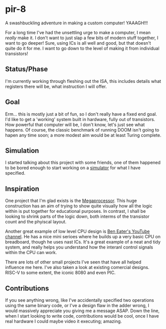 # pir-8
A swashbuckling adventure in making a custom computer! YAAAGH!!!

For a long time I've had the unsettling urge to make a computer, I mean _really_ make it. I don't want to just slap a few bits of modern stuff together, I want to go deeper! Sure, using ICs is all well and good, but that doesn't quite do it for me. I want to go down to the level of making it from individual transistors!

## Status/Phase

I'm currently working through fleshing out the ISA, this includes details what registers there will be, what instruction I will offer.

## Goal

Erm... this is mostly just a bit of fun, so I don't really have a fixed end goal. I'd like to get a 'working' system built in hardware, fully out of transistors. How powerful that computer will be, I don't know, let's just see what happens. Of course, the classic benchmark of running DOOM isn't going to hapen any time soon; a more modest aim would be at least Turing complete.

## Simulation

I started talking about this project with some friends, one of them happened to be bored enough to start working on a [simulator](https://github.com/TheCatPlusPlus/pir8) for what I have specified.

## Inspiration 

One project that I'm glad exists is the [Megaprocessor](http://megaprocessor.com/index.html). This huge construction has an aim of trying to show quite visually how all the logic within is put together for educational purposes. In contrast, I shall be looking to shrink parts of the logic down, both interms of the transistor count and the phyiscal layout. 

Another great example of low level CPU design is [Ben Eater's YouTube channel](https://www.youtube.com/channel/UCS0N5baNlQWJCUrhCEo8WlA). He has a nice mini serioes where he builds up a very basic CPU on breadboard, though he uses nast ICs. It's a great example of a neat and tidy system, and really helps you understand how the interanl control signals within the CPU can work.

There are lots of other small projects I've seen that have all helped influence me here. I've also taken a look at existing comercial designs. RISC-V to some extent, the iconic 8080 and even PIC.

## Contributions

If you see anything wrong, like I've accidentally specified two operations using the same binary code, or I've a design flaw in the adder wrong, I would massively appreciate you giving me a message ASAP. Down the line, when I start looking to write code, contributions would be cool, once I have real hardware I could maybe video it executing; amazing.
